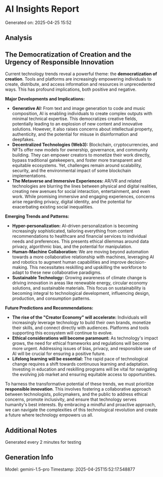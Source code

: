 # AI Insights Report
Generated on: 2025-04-25 15:52

## Analysis
## The Democratization of Creation and the Urgency of Responsible Innovation

Current technology trends reveal a powerful theme: the **democratization of creation**.  Tools and platforms are increasingly empowering individuals to create, distribute, and access information and resources in unprecedented ways. This has profound implications, both positive and negative.

**Major Developments and Implications:**

* **Generative AI:**  From text and image generation to code and music composition, AI is enabling individuals to create complex outputs with minimal technical expertise. This democratizes creative fields, potentially leading to an explosion of new content and innovative solutions. However, it also raises concerns about intellectual property, authenticity, and the potential for misuse in disinformation and deepfakes.
* **Decentralized Technologies (Web3):**  Blockchain, cryptocurrencies, and NFTs offer new models for ownership, governance, and community building. They can empower creators to monetize their work directly, bypass traditional gatekeepers, and foster more transparent and equitable ecosystems.  Yet, challenges remain around scalability, security, and the environmental impact of some blockchain implementations.
* **The Metaverse and Immersive Experiences:**  AR/VR and related technologies are blurring the lines between physical and digital realities, creating new avenues for social interaction, entertainment, and even work.  While promising immersive and engaging experiences, concerns arise regarding privacy, digital identity, and the potential for exacerbating existing social inequalities.

**Emerging Trends and Patterns:**

* **Hyper-personalization:**  AI-driven personalization is becoming increasingly sophisticated, tailoring everything from content recommendations to healthcare and financial services to individual needs and preferences. This presents ethical dilemmas around data privacy, algorithmic bias, and the potential for manipulation.
* **Human-Machine Collaboration:**  We are moving beyond automation towards a more collaborative relationship with machines, leveraging AI and robotics to augment human capabilities and improve decision-making. This necessitates reskilling and upskilling the workforce to adapt to these new collaborative paradigms.
* **Sustainable Technology:**  Growing awareness of climate change is driving innovation in areas like renewable energy, circular economy solutions, and sustainable materials.  This focus on sustainability is becoming integral to technological development, influencing design, production, and consumption patterns.

**Future Predictions and Recommendations:**

* **The rise of the "Creator Economy" will accelerate:**  Individuals will increasingly leverage technology to build their own brands, monetize their skills, and connect directly with audiences.  Platforms and tools supporting this ecosystem will continue to evolve.
* **Ethical considerations will become paramount:**  As technology's impact grows, the need for ethical frameworks and regulations will become more urgent.  Addressing issues of bias, privacy, and responsible use of AI will be crucial for ensuring a positive future.
* **Lifelong learning will be essential:**  The rapid pace of technological change requires a shift towards continuous learning and adaptation.  Investing in education and reskilling programs will be vital for navigating the evolving job market and ensuring equitable access to opportunities.


To harness the transformative potential of these trends, we must prioritize **responsible innovation**. This involves fostering a collaborative approach between technologists, policymakers, and the public to address ethical concerns, promote inclusivity, and ensure that technology serves humanity's best interests. By embracing a mindful and proactive approach, we can navigate the complexities of this technological revolution and create a future where technology empowers us all. 


## Additional Notes
Generated every 2 minutes for testing

## Generation Info
Model: gemini-1.5-pro
Timestamp: 2025-04-25T15:52:17.548877

